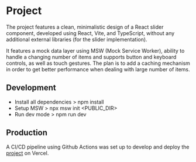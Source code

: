 # Project

The project features a clean, minimalistic design of a React slider component, developed using React, Vite, and TypeScript, without any additional external libraries (for the slider implementation).

It features a mock data layer using MSW (Mock Service Worker), ability to handle a changing number of items and supports button and keyboard controls, as well as touch gestures.
The plan is to add a caching mechanism in order to get better performance when dealing with large number of items.

## Development

- Install all dependencies > npm install
- Setup MSW > npx msw init <PUBLIC_DIR>
- Run dev mode > npm run dev

## Production

A CI/CD pipeline using Github Actions was set up to develop and deploy the [project](https://react-slider-five.vercel.app/) on Vercel.

